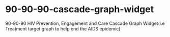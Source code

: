 # 90-90-90-cascade-graph-widget
90-90-90 HIV Prevention, Engagement and Care Cascade Graph Widget(i.e Treatment target graph to help end the AIDS epidemic)
